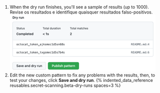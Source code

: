 1. When the dry run finishes, you'll see a sample of results (up to 1000). Revise os resultados e identifique quaisquer resultados falso-positivos. ![Captura de tela que exibe os resultados do teste](/assets/images/help/repository/secret-scanning-publish-pattern.png)
1. Edit the new custom pattern to fix any problems with the results, then, to test your changes, click **Save and dry run**.
{% indented_data_reference reusables.secret-scanning.beta-dry-runs spaces=3 %}